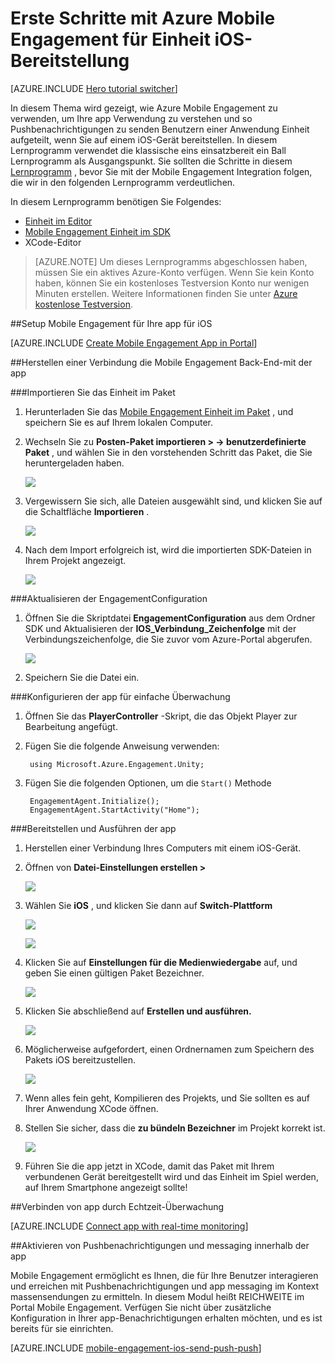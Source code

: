 <properties
    pageTitle="Erste Schritte mit Azure Mobile Engagement für Einheit iOS-Bereitstellung"
    description="Informationen Sie zur Verwendung von Azure Mobile Engagement mit Analytics und Pushbenachrichtigungen für Einheit apps bereitstellen für iOS-Geräte."
    services="mobile-engagement"
    documentationCenter="unity"
    authors="piyushjo"
    manager="erikre"
    editor="" />

<tags
    ms.service="mobile-engagement"
    ms.workload="mobile"
    ms.tgt_pltfrm="mobile-unity-ios"
    ms.devlang="dotnet"
    ms.topic="hero-article"
    ms.date="08/19/2016"
    ms.author="piyushjo" />

# <a name="get-started-with-azure-mobile-engagement-for-unity-ios-deployment"></a>Erste Schritte mit Azure Mobile Engagement für Einheit iOS-Bereitstellung

[AZURE.INCLUDE [Hero tutorial switcher](../../includes/mobile-engagement-hero-tutorial-switcher.md)]

In diesem Thema wird gezeigt, wie Azure Mobile Engagement zu verwenden, um Ihre app Verwendung zu verstehen und so Pushbenachrichtigungen zu senden Benutzern einer Anwendung Einheit aufgeteilt, wenn Sie auf einem iOS-Gerät bereitstellen.
In diesem Lernprogramm verwendet die klassische eins einsatzbereit ein Ball Lernprogramm als Ausgangspunkt. Sie sollten die Schritte in diesem [Lernprogramm](mobile-engagement-unity-roll-a-ball.md) , bevor Sie mit der Mobile Engagement Integration folgen, die wir in den folgenden Lernprogramm verdeutlichen. 

In diesem Lernprogramm benötigen Sie Folgendes:

+ [Einheit im Editor](http://unity3d.com/get-unity)
+ [Mobile Engagement Einheit im SDK](https://aka.ms/azmeunitysdk)
+ XCode-Editor

> [AZURE.NOTE] Um dieses Lernprogramms abgeschlossen haben, müssen Sie ein aktives Azure-Konto verfügen. Wenn Sie kein Konto haben, können Sie ein kostenloses Testversion Konto nur wenigen Minuten erstellen. Weitere Informationen finden Sie unter [Azure kostenlose Testversion](https://azure.microsoft.com/pricing/free-trial/?WT.mc_id=A0E0E5C02&amp;returnurl=http%3A%2F%2Fazure.microsoft.com%2Fen-us%2Fdocumentation%2Farticles%2Fmobile-engagement-unity-ios-get-started).

##<a name="a-idsetup-azmeasetup-mobile-engagement-for-your-ios-app"></a><a id="setup-azme"></a>Setup Mobile Engagement für Ihre app für iOS

[AZURE.INCLUDE [Create Mobile Engagement App in Portal](../../includes/mobile-engagement-create-app-in-portal-new.md)]

##<a name="a-idconnecting-appaconnect-your-app-to-the-mobile-engagement-backend"></a><a id="connecting-app"></a>Herstellen einer Verbindung die Mobile Engagement Back-End-mit der app

###<a name="import-the-unity-package"></a>Importieren Sie das Einheit im Paket

1. Herunterladen Sie das [Mobile Engagement Einheit im Paket](https://aka.ms/azmeunitysdk) , und speichern Sie es auf Ihrem lokalen Computer. 

2. Wechseln Sie zu **Posten-Paket importieren > -> benutzerdefinierte Paket** , und wählen Sie in den vorstehenden Schritt das Paket, die Sie heruntergeladen haben. 

    ![][70] 

3. Vergewissern Sie sich, alle Dateien ausgewählt sind, und klicken Sie auf die Schaltfläche **Importieren** . 

    ![][71] 

4. Nach dem Import erfolgreich ist, wird die importierten SDK-Dateien in Ihrem Projekt angezeigt.  

    ![][72] 

###<a name="update-the-engagementconfiguration"></a>Aktualisieren der EngagementConfiguration

1. Öffnen Sie die Skriptdatei **EngagementConfiguration** aus dem Ordner SDK und Aktualisieren der **IOS\_Verbindung\_Zeichenfolge** mit der Verbindungszeichenfolge, die Sie zuvor vom Azure-Portal abgerufen.  

    ![][73]

2. Speichern Sie die Datei ein. 

###<a name="configure-the-app-for-basic-tracking"></a>Konfigurieren der app für einfache Überwachung

1. Öffnen Sie das **PlayerController** -Skript, die das Objekt Player zur Bearbeitung angefügt. 

2. Fügen Sie die folgende Anweisung verwenden:

        using Microsoft.Azure.Engagement.Unity;

3. Fügen Sie die folgenden Optionen, um die `Start()` Methode
    
        EngagementAgent.Initialize();
        EngagementAgent.StartActivity("Home");

###<a name="deploy-and-run-the-app"></a>Bereitstellen und Ausführen der app

1. Herstellen einer Verbindung Ihres Computers mit einem iOS-Gerät. 

2. Öffnen von **Datei-Einstellungen erstellen >** 

    ![][40]

3. Wählen Sie **iOS** , und klicken Sie dann auf **Switch-Plattform**

    ![][41]

    ![][42]

4. Klicken Sie auf **Einstellungen für die Medienwiedergabe** auf, und geben Sie einen gültigen Paket Bezeichner. 

    ![][53]

5. Klicken Sie abschließend auf **Erstellen und ausführen.**

    ![][54]

6. Möglicherweise aufgefordert, einen Ordnernamen zum Speichern des Pakets iOS bereitzustellen. 

    ![][43]

7. Wenn alles fein geht, Kompilieren des Projekts, und Sie sollten es auf Ihrer Anwendung XCode öffnen. 

8. Stellen Sie sicher, dass die **zu bündeln Bezeichner** im Projekt korrekt ist.  

    ![][75]

10. Führen Sie die app jetzt in XCode, damit das Paket mit Ihrem verbundenen Gerät bereitgestellt wird und das Einheit im Spiel werden, auf Ihrem Smartphone angezeigt sollte! 

##<a name="a-idmonitoraconnect-app-with-real-time-monitoring"></a><a id="monitor"></a>Verbinden von app durch Echtzeit-Überwachung

[AZURE.INCLUDE [Connect app with real-time monitoring](../../includes/mobile-engagement-connect-app-with-monitor.md)]

##<a name="a-idintegrate-pushaenable-push-notifications-and-in-app-messaging"></a><a id="integrate-push"></a>Aktivieren von Pushbenachrichtigungen und messaging innerhalb der app

Mobile Engagement ermöglicht es Ihnen, die für Ihre Benutzer interagieren und erreichen mit Pushbenachrichtigungen und app messaging im Kontext massensendungen zu ermitteln. In diesem Modul heißt REICHWEITE im Portal Mobile Engagement.
Verfügen Sie nicht über zusätzliche Konfiguration in Ihrer app-Benachrichtigungen erhalten möchten, und es ist bereits für sie einrichten.

[AZURE.INCLUDE [mobile-engagement-ios-send-push-push](../../includes/mobile-engagement-ios-send-push.md)]

<!-- Images. -->
[40]: ./media/mobile-engagement-unity-ios-get-started/40.png
[41]: ./media/mobile-engagement-unity-ios-get-started/41.png
[42]: ./media/mobile-engagement-unity-ios-get-started/42.png
[43]: ./media/mobile-engagement-unity-ios-get-started/43.png
[53]: ./media/mobile-engagement-unity-ios-get-started/53.png
[54]: ./media/mobile-engagement-unity-ios-get-started/54.png
[70]: ./media/mobile-engagement-unity-ios-get-started/70.png
[71]: ./media/mobile-engagement-unity-ios-get-started/71.png
[72]: ./media/mobile-engagement-unity-ios-get-started/72.png
[73]: ./media/mobile-engagement-unity-ios-get-started/73.png
[74]: ./media/mobile-engagement-unity-ios-get-started/74.png
[75]: ./media/mobile-engagement-unity-ios-get-started/75.png
